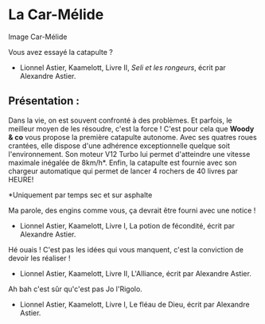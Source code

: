 # La Car-Mélide

Image Car-Mélide

Vous avez essayé la catapulte ?
 - Lionnel Astier, Kaamelott, Livre II, _Seli et les rongeurs_, écrit par Alexandre Astier.

## Présentation :
Dans la vie, on est souvent confronté à des problèmes. Et parfois, le meilleur moyen de les résoudre, c'est la force ! C'est pour cela que **Woody & co** vous propose la première catapulte autonome. Avec ses quatres roues crantées, elle dispose d'une adhérence exceptionnelle quelque soit l'environnement. Son moteur V12 Turbo lui permet d'atteindre une vitesse maximale inégalée de 8km/h*. Enfin, la catapulte est fournie avec son chargeur automatique qui permet de lancer 4 rochers de 40 livres par HEURE!


*Uniquement par temps sec et sur asphalte


Ma parole, des engins comme vous, ça devrait être fourni avec une notice !
 - Lionnel Astier, Kaamelott, Livre I, La potion de fécondité, écrit par Alexandre Astier.

Hé ouais ! C'est pas les idées qui vous manquent, c'est la conviction de devoir les réaliser !
 - Lionnel Astier, Kaamelott, Livre II, L'Alliance, écrit par Alexandre Astier.


Ah bah c'est sûr qu'c'est pas Jo l'Rigolo.
 - Lionnel Astier, Kaamelott, Livre I, Le fléau de Dieu, écrit par Alexandre Astier.



